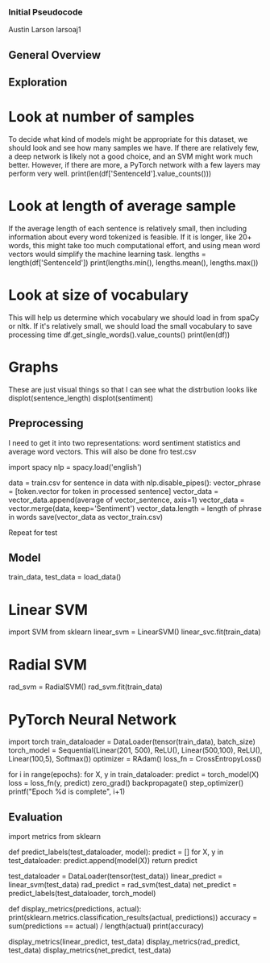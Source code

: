 ### Initial Pseudocode
Austin Larson
larsoaj1

## General Overview


## Exploration

# Look at number of samples
To decide what kind of models might be appropriate for this dataset, we should look and see how many samples we have. If there are relatively few, a deep network is likely not a good choice, and an SVM might work much better. However, if there are more, a PyTorch network with a few layers may perform very well.
print(len(df['SentenceId'].value_counts()))

# Look at length of average sample
If the average length of each sentence is relatively small, then including information about every word tokenized is feasible. If it is longer, like 20+ words, this might take too much computational effort, and using mean word vectors would simplify the machine learning task.
lengths = length(df['SentenceId'])
print(lengths.min(), lengths.mean(), lengths.max())

# Look at size of vocabulary
This will help us determine which vocabulary we should load in from spaCy or nltk. If it's relatively small, we should load the small vocabulary to save processing time
df.get_single_words().value_counts()
print(len(df))

# Graphs
These are just visual things so that I can see what the distrbution looks like
displot(sentence_length)
displot(sentiment)

## Preprocessing
I need to get it into two representations: word sentiment statistics and average word vectors.
This will also be done fro test.csv

import spacy
nlp = spacy.load('english')

data = train.csv
for sentence in data
    with nlp.disable_pipes():
        vector_phrase = [token.vector for token in processed sentence]
    vector_data = vector_data.append(average of vector_sentence, axis=1)
vector_data = vector.merge(data, keep='Sentiment')
vector_data.length = length of phrase in words
save(vector_data as vector_train.csv)

Repeat for test

## Model
train_data, test_data = load_data()

# Linear SVM
import SVM from sklearn
linear_svm = LinearSVM()
linear_svc.fit(train_data)

# Radial SVM
rad_svm = RadialSVM()
rad_svm.fit(train_data)

# PyTorch Neural Network
import torch
train_dataloader = DataLoader(tensor(train_data), batch_size)
torch_model = Sequential(Linear(201, 500), ReLU(), Linear(500,100), ReLU(), Linear(100,5), Softmax())
optimizer = RAdam()
loss_fn = CrossEntropyLoss()

for i in range(epochs):
    for X, y in train_dataloader:
        predict = torch_model(X)
        loss = loss_fn(y, predict)
        zero_grad()
        backpropagate()
        step_optimizer()
    printf("Epoch %d is complete", i+1)

## Evaluation
import metrics from sklearn

def predict_labels(test_dataloader, model):
    predict = []
    for X, y in test_dataloader:
        predict.append(model(X))
    return predict
    
test_dataloader = DataLoader(tensor(test_data))
linear_predict = linear_svm(test_data)
rad_predict = rad_svm(test_data)
net_predict = predict_labels(test_dataloader, torch_model)

def display_metrics(predictions, actual):
    print(sklearn.metrics.classification_results(actual, predictions))
    accuracy = sum(predictions == actual) / length(actual)
    print(accuracy)
    
display_metrics(linear_predict, test_data)
display_metrics(rad_predict, test_data)
display_metrics(net_predict, test_data)
